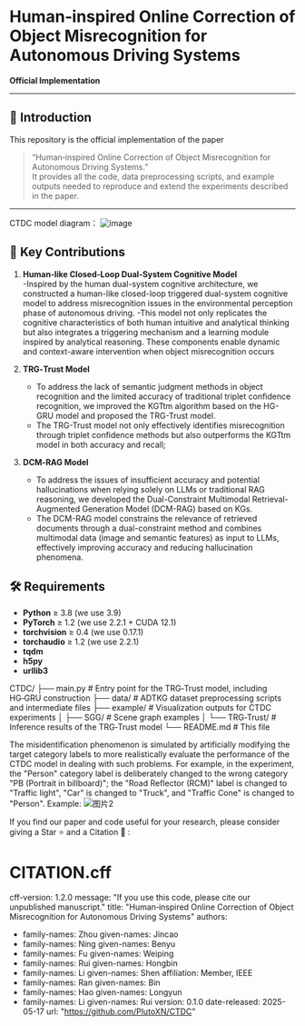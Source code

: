 # Human‑inspired Online Correction of Object Misrecognition for Autonomous Driving Systems  
**Official Implementation**

---

## 📖 Introduction  
This repository is the official implementation of the paper  
> “Human‑inspired Online Correction of Object Misrecognition for Autonomous Driving Systems.”  
It provides all the code, data preprocessing scripts, and example outputs needed to reproduce and extend the experiments described in the paper.
---

CTDC model diagram：
![image](https://github.com/user-attachments/assets/fa9aa214-7a2c-41af-9679-0b5472f1f405)

## 🚀 Key Contributions

1. **Human‑like Closed‑Loop Dual‑System Cognitive Model**  
   -Inspired by the human dual-system cognitive architecture, we constructed a human-like closed-loop triggered dual-system cognitive model to address misrecognition issues in the environmental perception phase of autonomous driving.
   -This model not only replicates the cognitive characteristics of both human intuitive and analytical thinking but also integrates a triggering mechanism and a learning module inspired by analytical reasoning. These components enable dynamic and context-aware intervention when object misrecognition occurs

3. **TRG‑Trust Model**  
   - To address the lack of semantic judgment methods in object recognition and the limited accuracy of traditional triplet confidence recognition, we improved the KGTtm algorithm based on the HG-GRU model and proposed the TRG-Trust model.
   -  The TRG-Trust model not only effectively identifies misrecognition through triplet confidence methods but also outperforms the KGTtm model in both accuracy and recall;

4. **DCM‑RAG Model**  
   - To address the issues of insufficient accuracy and potential hallucinations when relying solely on LLMs or traditional RAG reasoning, we developed the Dual-Constraint Multimodal Retrieval-Augmented Generation Model (DCM-RAG) based on KGs.
   - The DCM-RAG model constrains the relevance of retrieved documents through a dual-constraint method and combines multimodal data (image and semantic features) as input to LLMs, effectively improving accuracy and reducing hallucination phenomena.


## 🛠️ Requirements

- **Python** ≥ 3.8 (we use 3.9)  
- **PyTorch** ≥ 1.2 (we use 2.2.1 + CUDA 12.1)  
- **torchvision** ≥ 0.4 (we use 0.17.1)  
- **torchaudio** ≥ 1.2 (we use 2.2.1)  
- **tqdm**  
- **h5py**  
- **urllib3**

CTDC/
├── main.py            # Entry point for the TRG‑Trust model, including HG‑GRU construction
├── data/              # ADTKG dataset preprocessing scripts and intermediate files
├── example/           # Visualization outputs for CTDC experiments
│   ├── SGG/           # Scene graph examples
│   └── TRG‑Trust/     # Inference results of the TRG‑Trust model
└── README.md          # This file


The misidentification phenomenon is simulated by artificially modifying the target category labels to more realistically evaluate the performance of the CTDC model in dealing with such problems. For example, in the experiment, the "Person" category label is deliberately changed to the wrong category "PB (Portrait in billboard)"; the "Road Reflector (RCM)" label is changed to "Traffic light", "Car" is changed to "Truck", and "Traffic Cone" is changed to "Person".
Example:
![图片2](https://github.com/user-attachments/assets/2d0ca673-467f-4468-9ce3-4bf0cf9da8a9)





 	 



If you find our paper and code useful for your research, please consider giving a Star ⭐ and a Citation 📝 :
# CITATION.cff
cff-version: 1.2.0
message: "If you use this code, please cite our unpublished manuscript."
title: "Human‑inspired Online Correction of Object Misrecognition for Autonomous Driving Systems"
authors:
  - family-names: Zhou
    given-names: Jincao
  - family-names: Ning
    given-names: Benyu
  - family-names: Fu
    given-names: Weiping
  - family-names: Rui
    given-names: Hongbin
  - family-names: Li
    given-names: Shen
    affiliation: Member, IEEE
  - family-names: Ran
    given-names: Bin
  - family-names: Hao
    given-names: Longyun
  - family-names: Li
    given-names: Rui
version: 0.1.0
date-released: 2025-05-17
url: "https://github.com/PlutoXN/CTDC"


